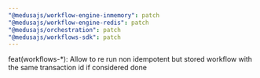 ```yaml
---
"@medusajs/workflow-engine-inmemory": patch
"@medusajs/workflow-engine-redis": patch
"@medusajs/orchestration": patch
"@medusajs/workflows-sdk": patch
---
```


feat(workflows-*): Allow to re run non idempotent but stored workflow with the same transaction id if considered done
